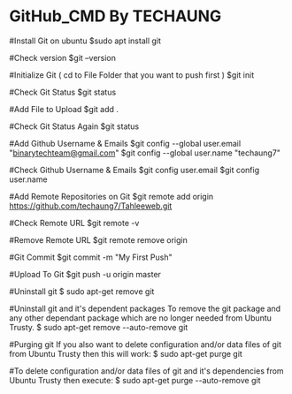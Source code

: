 # GitHub_CMD By TECHAUNG

#Install Git on ubuntu 
$sudo apt install git 

#Check version 
$git –version 

#Initialize Git ( cd to File Folder that you want to push first )
$git init  

#Check Git Status 
$git status

#Add File to Upload
$git add .

#Check Git Status Again
$git status

#Add Github Username & Emails
$git config --global user.email "binarytechteam@gmail.com"
$git config --global user.name "techaung7"

#Check Github Username & Emails
$git config user.email
$git config user.name

#Add Remote Repositories on Git 
$git remote add origin https://github.com/techaung7/Tahleeweb.git

#Check Remote URL
$git remote -v

#Remove Remote URL 
$git remote remove origin

#Git Commit 
$git commit -m "My First Push"

#Upload To Git
$git push -u origin master

#Uninstall git
$ sudo apt-get remove git

#Uninstall git and it's dependent packages
To remove the git package and any other dependant package which are no longer needed from Ubuntu Trusty.
$ sudo apt-get remove --auto-remove git

#Purging git
If you also want to delete configuration and/or data files of git from Ubuntu Trusty then this will work:
$ sudo apt-get purge git

#To delete configuration and/or data files of git and it's dependencies from Ubuntu Trusty then execute:
$ sudo apt-get purge --auto-remove git









